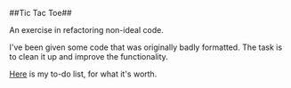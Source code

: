 ##Tic Tac Toe##

An exercise in refactoring non-ideal code.

I've been given some code that was originally badly formatted.  The task is to clean it up and improve the functionality.

[Here](to_do.md) is my to-do list, for what it's worth.